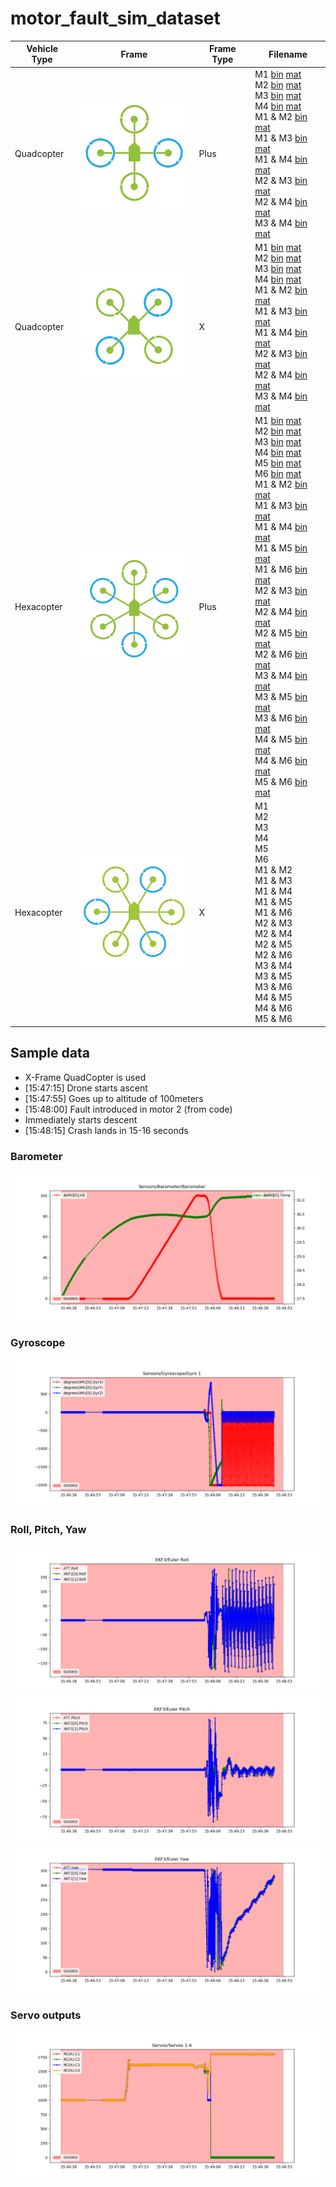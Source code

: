 # motor_fault_sim_dataset

| Vehicle Type | Frame | Frame Type | Filename
| ----------- | ----------- | ----------- | ----------- |
| Quadcopter | <img src="images/quadplus.png" width="200"/> | Plus | M1 [bin](dist/quad-plus/m1.bin) [mat](dist/quad-plus/m1.mat) <br> M2 [bin](dist/quad-plus/m2.bin) [mat](dist/quad-plus/m2.mat)<br> M3 [bin](dist/quad-plus/m3.bin) [mat](dist/quad-plus/m3.mat)<br> M4 [bin](dist/quad-plus/m4.bin) [mat](dist/quad-plus/m4.mat)<br> M1 & M2 [bin](dist/quad-plus/m1m2.bin) [mat](dist/quad-plus/m1m2.mat)<br> M1 & M3 [bin](dist/quad-plus/m1m3.bin) [mat](dist/quad-plus/m1m3.mat)<br> M1 & M4 [bin](dist/quad-plus/m1m4.bin) [mat](dist/quad-plus/m1m4.mat)<br> M2 & M3 [bin](dist/quad-plus/m2m3.bin) [mat](dist/quad-plus/m2m3.mat)<br> M2 & M4 [bin](dist/quad-plus/m2m4.bin) [mat](dist/quad-plus/m2m4.mat)<br> M3 & M4 [bin](dist/quad-plus/m3m4.bin) [mat](dist/quad-plus/m3m4.mat)
| Quadcopter | <img src="images/quadx.png" width="200"/> | X | M1 [bin](dist/quad-x/m1.bin) [mat](dist/quad-x/m1.mat) <br> M2 [bin](dist/quad-x/m2.bin) [mat](dist/quad-x/m2.mat)<br> M3 [bin](dist/quad-x/m3.bin) [mat](dist/quad-x/m3.mat)<br> M4 [bin](dist/quad-x/m4.bin) [mat](dist/quad-x/m4.mat)<br> M1 & M2 [bin](dist/quad-x/m1m2.bin) [mat](dist/quad-x/m1m2.mat)<br> M1 & M3 [bin](dist/quad-x/m1m3.bin) [mat](dist/quad-x/m1m3.mat)<br> M1 & M4 [bin](dist/quad-x/m1m4.bin) [mat](dist/quad-x/m1m4.mat)<br> M2 & M3 [bin](dist/quad-x/m2m3.bin) [mat](dist/quad-x/m2m3.mat)<br> M2 & M4 [bin](dist/quad-x/m2m4.bin) [mat](dist/quad-x/m2m4.mat)<br> M3 & M4 [bin](dist/quad-x/m3m4.bin) [mat](dist/quad-x/m3m4.mat)
| Hexacopter | <img src="images/hexaplus.png" width="200"/> | Plus | M1 [bin](dist/hexa-plus/m1.bin) [mat](dist/hexa-plus/m1.mat)<br> M2 [bin](dist/hexa-plus/m2.bin) [mat](dist/hexa-plus/m2.mat)<br> M3 [bin](dist/hexa-plus/m3.bin) [mat](dist/hexa-plus/m3.mat)<br> M4 [bin](dist/hexa-plus/m4.bin) [mat](dist/hexa-plus/m4.mat)<br> M5 [bin](dist/hexa-plus/m5.bin) [mat](dist/hexa-plus/m5.mat)<br> M6 [bin](dist/hexa-plus/m6.bin) [mat](dist/hexa-plus/m6.mat)<br> M1 & M2 [bin](dist/hexa-plus/m1m2.bin) [mat](dist/hexa-plus/m1m2.mat)<br> M1 & M3 [bin](dist/hexa-plus/m1m3.bin) [mat](dist/hexa-plus/m1m3.mat)<br> M1 & M4 [bin](dist/hexa-plus/m1m4.bin) [mat](dist/hexa-plus/m1m4.mat)<br> M1 & M5 [bin](dist/hexa-plus/m1m5.bin) [mat](dist/hexa-plus/m1m5.mat)<br> M1 & M6 [bin](dist/hexa-plus/m1m6.bin) [mat](dist/hexa-plus/m1m6.mat)<br> M2 & M3 [bin](dist/hexa-plus/m2m3.bin) [mat](dist/hexa-plus/m2m3.mat)<br> M2 & M4 [bin](dist/hexa-plus/m2m4.bin) [mat](dist/hexa-plus/m2m4.mat)<br> M2 & M5 [bin](dist/hexa-plus/m2m5.bin) [mat](dist/hexa-plus/m2m5.mat)<br> M2 & M6 [bin](dist/hexa-plus/m2m6.bin) [mat](dist/hexa-plus/m2m6.mat)<br> M3 & M4 [bin](dist/hexa-plus/m3m4.bin) [mat](dist/hexa-plus/m3m4.mat)<br> M3 & M5 [bin](dist/hexa-plus/m3m5.bin) [mat](dist/hexa-plus/m3m5.mat)<br> M3 & M6 [bin](dist/hexa-plus/m3m6.bin) [mat](dist/hexa-plus/m3m6.mat)<br> M4 & M5 [bin](dist/hexa-plus/m4m5.bin) [mat](dist/hexa-plus/m4m5.mat)<br> M4 & M6 [bin](dist/hexa-plus/m4m6.bin) [mat](dist/hexa-plus/m4m6.mat)<br> M5 & M6 [bin](dist/hexa-plus/m5m6.bin) [mat](dist/hexa-plus/m5m6.mat)
| Hexacopter | <img src="images/hexax.png" width="200"/> | X | M1<br> M2<br> M3<br> M4<br> M5<br> M6<br> M1 & M2<br> M1 & M3<br> M1 & M4<br> M1 & M5<br> M1 & M6<br> M2 & M3<br> M2 & M4<br> M2 & M5<br> M2 & M6<br> M3 & M4<br> M3 & M5<br> M3 & M6<br> M4 & M5<br> M4 & M6<br> M5 & M6



## Sample data

- X-Frame QuadCopter is used
- [15:47:15] Drone starts ascent
- [15:47:55] Goes up to altitude of 100meters
- [15:48:00] Fault introduced in motor 2 (from code)
- Immediately starts descent
- [15:48:15] Crash lands in 15-16 seconds

### Barometer
![](images/100m/Barometer.png)

### Gyroscope
![](images/100m/Gyro_1.png)

### Roll, Pitch, Yaw
![](images/100m/Euler_Roll.png)
![](images/100m/Euler_Pitch.png)
![](images/100m/Euler_Yaw.png)

### Servo outputs
![](images/100m/Servos_1-4.png)